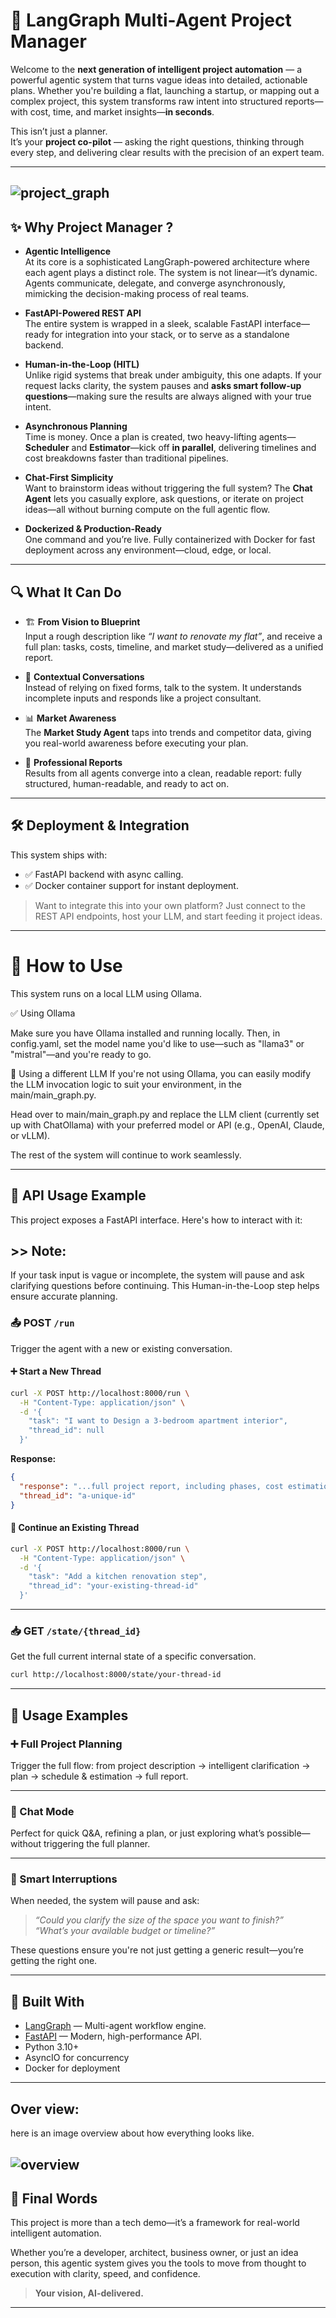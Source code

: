 # 🚀 LangGraph Multi-Agent Project Manager

Welcome to the **next generation of intelligent project automation** — a powerful agentic system that turns vague ideas into detailed, actionable plans. Whether you're building a flat, launching a startup, or mapping out a complex project, this system transforms raw intent into structured reports—with cost, time, and market insights—**in seconds**.

This isn’t just a planner.  
It’s your **project co-pilot** — asking the right questions, thinking through every step, and delivering clear results with the precision of an expert team.

---
![project_graph](images/project_graph.png)
---
## ✨ Why Project Manager ?

- **Agentic Intelligence**  
  At its core is a sophisticated LangGraph-powered architecture where each agent plays a distinct role. The system is not linear—it’s dynamic. Agents communicate, delegate, and converge asynchronously, mimicking the decision-making process of real teams.

- **FastAPI-Powered REST API**  
  The entire system is wrapped in a sleek, scalable FastAPI interface—ready for integration into your stack, or to serve as a standalone backend.

- **Human-in-the-Loop (HITL)**  
  Unlike rigid systems that break under ambiguity, this one adapts. If your request lacks clarity, the system pauses and **asks smart follow-up questions**—making sure the results are always aligned with your true intent.

- **Asynchronous Planning**  
  Time is money. Once a plan is created, two heavy-lifting agents—**Scheduler** and **Estimator**—kick off **in parallel**, delivering timelines and cost breakdowns faster than traditional pipelines.

- **Chat-First Simplicity**  
  Want to brainstorm ideas without triggering the full system? The **Chat Agent** lets you casually explore, ask questions, or iterate on project ideas—all without burning compute on the full agentic flow.

- **Dockerized & Production-Ready**  
  One command and you’re live. Fully containerized with Docker for fast deployment across any environment—cloud, edge, or local.

---

## 🔍 What It Can Do

- 🏗️ **From Vision to Blueprint**  
  Input a rough description like _“I want to renovate my flat”_, and receive a full plan: tasks, costs, timeline, and market study—delivered as a unified report.

- 💬 **Contextual Conversations**  
  Instead of relying on fixed forms, talk to the system. It understands incomplete inputs and responds like a project consultant.

- 📊 **Market Awareness**  
  The **Market Study Agent** taps into trends and competitor data, giving you real-world awareness before executing your plan.

- 🧾 **Professional Reports**  
  Results from all agents converge into a clean, readable report: fully structured, human-readable, and ready to act on.

---

## 🛠 Deployment & Integration

This system ships with:

- ✅ FastAPI backend with async calling.
- ✅ Docker container support for instant deployment.

> Want to integrate this into your own platform? Just connect to the REST API endpoints, host your LLM, and start feeding it project ideas.

---
# 🚀 How to Use

This system runs on a local LLM using Ollama.

✅ Using Ollama

Make sure you have Ollama installed and running locally. Then, in config.yaml, set the model name you'd like to use—such as "llama3" or "mistral"—and you're ready to go.

🔁 Using a different LLM
If you're not using Ollama, you can easily modify the LLM invocation logic to suit your environment, in the main/main_graph.py.

Head over to main/main_graph.py and replace the LLM client (currently set up with ChatOllama) with your preferred model or API (e.g., OpenAI, Claude, or vLLM).

The rest of the system will continue to work seamlessly.

---
## 🔌 API Usage Example

This project exposes a FastAPI interface. Here's how to interact with it:

## >> Note: 

If your task input is vague or incomplete, the system will pause and ask clarifying questions before continuing. This Human-in-the-Loop step helps ensure accurate planning.

### 📤 POST `/run`

Trigger the agent with a new or existing conversation.

#### ➕ Start a New Thread

```bash
curl -X POST http://localhost:8000/run \
  -H "Content-Type: application/json" \
  -d '{
    "task": "I want to Design a 3-bedroom apartment interior",
    "thread_id": null
  }'
```

**Response:**

```json
{
  "response": "...full project report, including phases, cost estimations, and potential parallel tasks...",
  "thread_id": "a-unique-id"
}
```

#### 🔁 Continue an Existing Thread

```bash
curl -X POST http://localhost:8000/run \
  -H "Content-Type: application/json" \
  -d '{
    "task": "Add a kitchen renovation step",
    "thread_id": "your-existing-thread-id"
  }'
```

---

### 📥 GET `/state/{thread_id}`

Get the full current internal state of a specific conversation.

```bash
curl http://localhost:8000/state/your-thread-id
```
---
## 🧪 Usage Examples

### ➕ Full Project Planning

Trigger the full flow: from project description → intelligent clarification → plan → schedule & estimation → full report.

---

### 💬 Chat Mode

Perfect for quick Q&A, refining a plan, or just exploring what’s possible—without triggering the full planner.

---

### 🧠 Smart Interruptions

When needed, the system will pause and ask:
> _“Could you clarify the size of the space you want to finish?”_  
> _“What’s your available budget or timeline?”_

These questions ensure you're not just getting a generic result—you’re getting the right one.

---

## 🌟 Built With

- [LangGraph](https://www.langgraph.dev) — Multi-agent workflow engine.
- [FastAPI](https://fastapi.tiangolo.com/) — Modern, high-performance API.
- Python 3.10+
- AsyncIO for concurrency
- Docker for deployment

---
## Over view:

here is an image overview about how everything looks like.

![overview](images/overview_2.png)
---
## 📌 Final Words

This project is more than a tech demo—it’s a framework for real-world intelligent automation.

Whether you’re a developer, architect, business owner, or just an idea person, this agentic system gives you the tools to move from thought to execution with clarity, speed, and confidence.

> **Your vision, AI-delivered.**

---
